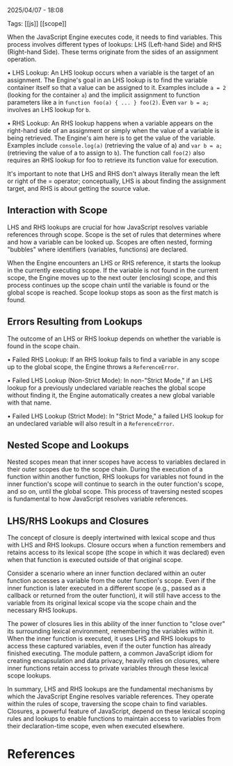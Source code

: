 2025/04/07  -  18:08

Tags: [[js]] [[scope]]  

When the JavaScript Engine executes code, it needs to find variables. This process involves different types of lookups: LHS (Left-hand Side) and RHS (Right-hand Side). These terms originate from the sides of an assignment operation.

• LHS Lookup: An LHS lookup occurs when a variable is the target of an assignment. The Engine's goal in an LHS lookup is to find the variable container itself so that a value can be assigned to it. Examples include `a = 2` (looking for the container `a`) and the implicit assignment to function parameters like a in `function foo(a) { ... } foo(2)`. Even `var b = a;` involves an LHS lookup for `b`.

• RHS Lookup: An RHS lookup happens when a variable appears on the right-hand side of an assignment or simply when the value of a variable is being retrieved. The Engine's aim here is to get the value of the variable. Examples include `console.log(a)` (retrieving the value of a) and `var b = a;` (retrieving the value of a to assign to `b`). The function call `foo(2)` also requires an RHS lookup for foo to retrieve its function value for execution.

It's important to note that LHS and RHS don't always literally mean the left or right of the = operator; conceptually, LHS is about finding the assignment target, and RHS is about getting the source value.

## Interaction with Scope

LHS and RHS lookups are crucial for how JavaScript resolves variable references through scope. Scope is the set of rules that determines where and how a variable can be looked up. Scopes are often nested, forming "bubbles" where identifiers (variables, functions) are declared.

When the Engine encounters an LHS or RHS reference, it starts the lookup in the currently executing scope. If the variable is not found in the current scope, the Engine moves up to the next outer (enclosing) scope, and this process continues up the scope chain until the variable is found or the global scope is reached. Scope lookup stops as soon as the first match is found.

## Errors Resulting from Lookups

The outcome of an LHS or RHS lookup depends on whether the variable is found in the scope chain.

• Failed RHS Lookup: If an RHS lookup fails to find a variable in any scope up to the global scope, the Engine throws a `ReferenceError`.

• Failed LHS Lookup (Non-Strict Mode): In non-"Strict Mode," if an LHS lookup for a previously undeclared variable reaches the global scope without finding it, the Engine automatically creates a new global variable with that name.

• Failed LHS Lookup (Strict Mode): In "Strict Mode," a failed LHS lookup for an undeclared variable will also result in a `ReferenceError`.

## Nested Scope and Lookups

Nested scopes mean that inner scopes have access to variables declared in their outer scopes due to the scope chain. During the execution of a function within another function, RHS lookups for variables not found in the inner function's scope will continue to search in the outer function's scope, and so on, until the global scope. This process of traversing nested scopes is fundamental to how JavaScript resolves variable references.

## LHS/RHS Lookups and Closures

The concept of closure is deeply intertwined with lexical scope and thus with LHS and RHS lookups. Closure occurs when a function remembers and retains access to its lexical scope (the scope in which it was declared) even when that function is executed outside of that original scope.

Consider a scenario where an inner function declared within an outer function accesses a variable from the outer function's scope. Even if the inner function is later executed in a different scope (e.g., passed as a callback or returned from the outer function), it will still have access to the variable from its original lexical scope via the scope chain and the necessary RHS lookups.

The power of closures lies in this ability of the inner function to "close over" its surrounding lexical environment, remembering the variables within it. When the inner function is executed, it uses LHS and RHS lookups to access these captured variables, even if the outer function has already finished executing. The module pattern, a common JavaScript idiom for creating encapsulation and data privacy, heavily relies on closures, where inner functions retain access to private variables through these lexical scope lookups.

In summary, LHS and RHS lookups are the fundamental mechanisms by which the JavaScript Engine resolves variable references. They operate within the rules of scope, traversing the scope chain to find variables. Closures, a powerful feature of JavaScript, depend on these lexical scoping rules and lookups to enable functions to maintain access to variables from their declaration-time scope, even when executed elsewhere.
# References
